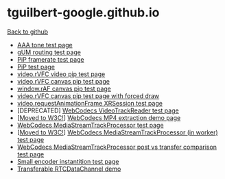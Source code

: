# tguilbert-google.github.io
[Back to github](https://github.com/tguilbert-google/tguilbert-google.github.io)

* [AAA tone test page](https://tguilbert-google.github.io/webcodecs/aac/index.html)
* [gUM routing test page](https://tguilbert-google.github.io/audio_e2e/index.html)
* [PiP framerate test page](https://tguilbert-google.github.io/video_raf/pip.html)
* [PiP test page](https://tguilbert-google.github.io/video_raf/choppy_pip.html)
* [video.rVFC video pip test page](https://tguilbert-google.github.io/video_raf/pip_video.html)
* [video.rVFC canvas pip test page](https://tguilbert-google.github.io/video_raf/pip_canvas.html)
* [window.rAF canvas pip test page](https://tguilbert-google.github.io/video_raf/pip_canvas_raf.html)
* [video.rVFC canvas pip test page with forced draw](https://tguilbert-google.github.io/video_raf/pip_force_draw.html)
* [video.requestAnimationFrame XRSession test page](https://tguilbert-google.github.io/video_raf/xr/video.html)
* \[DEPRECATED\] [WebCodecs VideoTrackReader test page](https://tguilbert-google.github.io/webcodecs/vtr/index.html)
* \[[Moved to W3C!](https://w3c.github.io/webcodecs/samples/mp4-decode/)\] [WebCodecs MP4 extraction demo page](https://tguilbert-google.github.io/webcodecs/mp4-decode/index.html)
* [WebCodecs MediaStreamTrackProcessor test page](https://tguilbert-google.github.io/webcodecs/mstp/index.html)
* \[[Moved to W3C!](https://w3c.github.io/webcodecs/samples/webcam-in-worker/)\] [WebCodecs MediaStreamTrackProcessor (in worker) test page](https://tguilbert-google.github.io/webcodecs/mstp_worker/index.html)
* [WebCodecs MediaStreamTrackProcessor post vs transfer comparison test page](https://tguilbert-google.github.io/webcodecs/mstp_comparison/index.html)
* [Small encoder instantition test page](https://tguilbert-google.github.io/webcodecs/reclaim/encoding_modes.html)
* [Transferable RTCDataChannel demo](https://tguilbert-google.github.io/RTCDataChannel/index.html)
